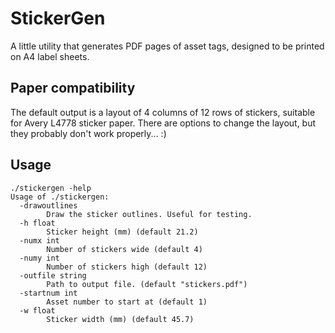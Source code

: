 # StickerGen

A little utility that generates PDF pages of asset tags, designed to be printed on A4 label sheets.

## Paper compatibility
The default output is a layout of 4 columns of 12 rows of stickers, suitable for Avery L4778 sticker paper. There are options to change the layout, but they probably don't work properly... :)

## Usage
```
./stickergen -help
Usage of ./stickergen:
  -drawoutlines
    	Draw the sticker outlines. Useful for testing.
  -h float
    	Sticker height (mm) (default 21.2)
  -numx int
    	Number of stickers wide (default 4)
  -numy int
    	Number of stickers high (default 12)
  -outfile string
    	Path to output file. (default "stickers.pdf")
  -startnum int
    	Asset number to start at (default 1)
  -w float
    	Sticker width (mm) (default 45.7)
```
